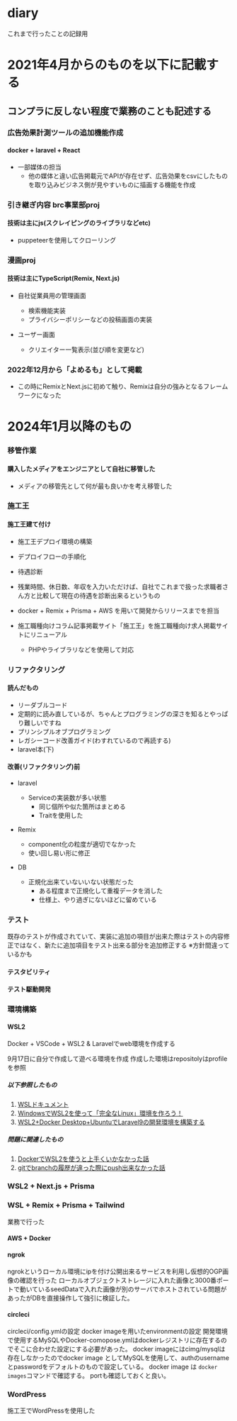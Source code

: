 # diary
これまで行ったことの記録用

# 2021年4月からのものを以下に記載する

## コンプラに反しない程度で業務のことも記述する

### 広告効果計測ツールの追加機能作成
#### docker + laravel + React
 - 一部媒体の担当
   - 他の媒体と違い広告掲載元でAPIが存在せず、広告効果をcsvにしたものを取り込みビジネス側が見やすいものに描画する機能を作成

### 引き継ぎ内容 brc事業部proj
#### 技術は主にjs(スクレイピングのライブラリなどetc)
 - puppeteerを使用してクローリング

### 漫画proj
#### 技術は主にTypeScript(Remix, Next.js)
 - 自社従業員用の管理画面
   - 検索機能実装
   - プライバシーポリシーなどの投稿画面の実装

 - ユーザー画面
   - クリエイター一覧表示(並び順を変更など)

### 2022年12月から「よめるも」として掲載
 - この時にRemixとNext.jsに初めて触り、Remixは自分の強みとなるフレームワークになった

# 2024年1月以降のもの

### 移管作業
#### 購入したメディアをエンジニアとして自社に移管した
 - メディアの移管先として何が最も良いかを考え移管した

### 施工王
#### 施工王建て付け
 - 施工王デプロイ環境の構築
  - デプロイフローの手順化

 - 待遇診断
  - 残業時間、休日数、年収を入力いただけば、自社でこれまで扱った求職者さん方と比較して現在の待遇を診断出来るというもの
  - docker + Remix + Prisma + AWS を用いて開発からリリースまでを担当

 - 施工職種向けコラム記事掲載サイト「施工王」を施工職種向け求人掲載サイトにリニューアル
   - PHPやライブラリなどを使用して対応

### リファクタリング
#### 読んだもの
 - リーダブルコード
  - 定期的に読み直しているが、ちゃんとプログラミングの深さを知るとやっぱり難しいですね
 - プリンシプルオブプログラミング
 - レガシーコード改善ガイド(わすれているので再読する)
 - laravel本(下)
#### 改善(リファクタリング)前
 - laravel
   - Serviceの実装数が多い状態
     - 同じ個所や似た箇所はまとめる
     - Traitを使用した

 - Remix
   - component化の粒度が適切でなかった
   - 使い回し易い形に修正

 - DB
   - 正規化出来ていないいない状態だった
     - ある程度まで正規化して重複データを消した
     - 仕様上、やり過ぎにないほどに留めている

### テスト
既存のテストが作成されていて、実装に追加の項目が出来た際はテストの内容修正ではなく、新たに追加項目をテスト出来る部分を追加修正する
※方針間違っているかも

#### テスタビリティ
#### テスト駆動開発

### 環境構築
#### WSL2
Docker + VSCode + WSL2 & Laravelでweb環境を作成する

9月17日に自分で作成して遊べる環境を作成
作成した環境はrepositolyはprofileを参照

##### 以下参照したもの

1. [WSLドキュメント](https://docs.microsoft.com/ja-jp/windows/wsl/install)
2. [WindowsでWSL2を使って「完全なLinux」環境を作ろう！](https://www.kagoya.jp/howto/it-glossary/develop/wsl2_linux/)
3. [WSL2+Docker Desktop+UbuntuでLaravel9の開発環境を構築する](https://www.inet-solutions.jp/technology/laravel_sail/)

##### 問題に関連したもの

1. [DockerでWSL2を使うと上手くいかなかった話](https://laraweb.net/environment/9462/)
2. [gitでbranchの履歴が違った際にpush出来なかった話](https://qiita.com/mikumikumikumiku/items/3353018c72a1bf306f21)

### WSL2 + Next.js + Prisma

### WSL + Remix + Prisma + Tailwind
業務で行った

#### AWS + Docker

#### ngrok
ngrokというローカル環境にipを付け公開出来るサービスを利用し仮想的OGP画像の確認を行った
ローカルオブジェクトストレージに入れた画像と3000番ポートで動いているseedDataで入れた画像が別のサーバでホストされている問題があったがDBを直接操作して強引に検証した。

#### circleci
circleci/config.ymlの設定
docker imageを用いたenvironmentの設定
開発環境で使用するMySQLやDocker-comopose.ymlはdockerレジストリに存在するのでそこに合わせた設定にする必要があった。
docker imageにはcimg/mysqlは存在しなかったのでdocker image としてMySQLを使用して、authのusernameとpasswordをデフォルトのもので設定している。
docker image は `docker images`コマンドで確認する。
portも確認しておくと良い。

### WordPress
施工王でWordPressを使用した
